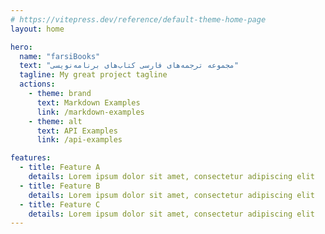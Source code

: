 ```yaml
---
# https://vitepress.dev/reference/default-theme-home-page
layout: home

hero:
  name: "farsiBooks"
  text: "مجموعه ترجمه‌های فارسی کتاب‌های برنامه‌نویسی"
  tagline: My great project tagline
  actions:
    - theme: brand
      text: Markdown Examples
      link: /markdown-examples
    - theme: alt
      text: API Examples
      link: /api-examples

features:
  - title: Feature A
    details: Lorem ipsum dolor sit amet, consectetur adipiscing elit
  - title: Feature B
    details: Lorem ipsum dolor sit amet, consectetur adipiscing elit
  - title: Feature C
    details: Lorem ipsum dolor sit amet, consectetur adipiscing elit
---
```


